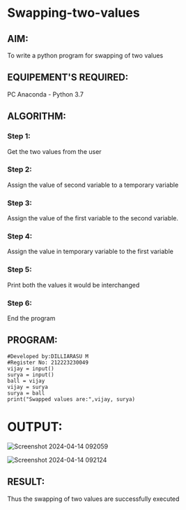 # Swapping-two-values
## AIM:
To write a python program for swapping of two values
## EQUIPEMENT'S REQUIRED: 
PC
Anaconda - Python 3.7
## ALGORITHM: 
### Step 1:
Get the two values from the user
### Step 2: 
Assign the value of second variable to a temporary variable 
### Step 3: 
Assign the value of the first variable to the second variable.
### Step 4:  
Assign the value in temporary variable to the first variable
### Step 5: 
Print both the values it would be interchanged
### Step 6: 
End the program
## PROGRAM:
```
#Developed by:DILLIARASU M
#Register No: 212223230049
vijay = input()
surya = input()
ball = vijay
vijay = surya
surya = ball
print("Swapped values are:",vijay, surya)
```
# OUTPUT:
![Screenshot 2024-04-14 092059](https://github.com/Dilliarasu0105/Swapping-two-values/assets/144979593/528fcdb1-98bd-4332-a428-7a7378deee38)

![Screenshot 2024-04-14 092124](https://github.com/Dilliarasu0105/Swapping-two-values/assets/144979593/80406b18-6442-426f-9955-72f0bffdd292)



## RESULT:
Thus the swapping of two values are successfully executed



